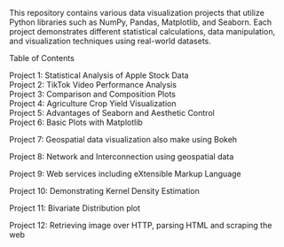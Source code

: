This repository contains various data visualization projects that utilize Python libraries such as NumPy, Pandas, Matplotlib, and Seaborn. Each project demonstrates different statistical calculations, data manipulation, and visualization techniques using real-world datasets.

Table of Contents

Project 1: Statistical Analysis of Apple Stock Data                                                                        
Project 2: TikTok Video Performance Analysis                                                                 
Project 3: Comparison and Composition Plots                                                                              
Project 4: Agriculture Crop Yield Visualization                                                                             
Project 5: Advantages of Seaborn and Aesthetic Control                                                                               
Project 6: Basic Plots with Matplotlib

Project 7: Geospatial data visualization also make using Bokeh

Project 8: Network and Interconnection using geospatial data

Project 9: Web services including eXtensible Markup Language

Project 10: Demonstrating Kernel Density Estimation

Project 11: Bivariate Distribution plot

Project 12: Retrieving image over HTTP, parsing HTML and scraping the web




